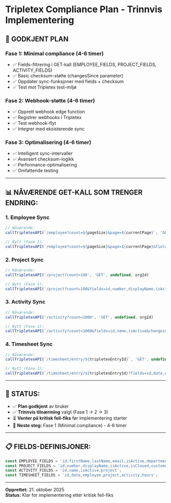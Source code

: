 # Tripletex Compliance Plan - Trinnvis Implementering

## 🎯 **GODKJENT PLAN**

### **Fase 1: Minimal compliance (4-6 timer)**
- ✅ Fields-filtrering i GET-kall (EMPLOYEE_FIELDS, PROJECT_FIELDS, ACTIVITY_FIELDS)
- ✅ Basic checksum-støtte (changesSince parameter)
- ✅ Oppdater sync-funksjoner med fields + checksum
- ✅ Test mot Tripletex test-miljø

### **Fase 2: Webhook-støtte (4-6 timer)**
- ✅ Opprett webhook edge function
- ✅ Registrer webhooks i Tripletex
- ✅ Test webhook-flyt
- ✅ Integrer med eksisterende sync

### **Fase 3: Optimalisering (4-6 timer)**
- ✅ Intelligent sync-intervaller
- ✅ Avansert checksum-logikk
- ✅ Performance-optimalisering
- ✅ Omfattende testing

---

## 📊 **NÅVÆRENDE GET-KALL SOM TRENGER ENDRING:**

### **1. Employee Sync**
```typescript
// Nåværende:
callTripletexAPI(`/employee?count=${pageSize}&page=${currentPage}`, 'GET', undefined, orgId)

// Nytt (Fase 1):
callTripletexAPI(`/employee?count=${pageSize}&page=${currentPage}&fields=id,firstName,lastName,email,isActive&changesSince=${lastSync}`, 'GET', undefined, orgId)
```

### **2. Project Sync**
```typescript
// Nåværende:
callTripletexAPI('/project?count=100', 'GET', undefined, orgId)

// Nytt (Fase 1):
callTripletexAPI(`/project?count=100&fields=id,number,displayName,isActive,isClosed&changesSince=${lastSync}`, 'GET', undefined, orgId)
```

### **3. Activity Sync**
```typescript
// Nåværende:
callTripletexAPI('/activity?count=1000', 'GET', undefined, orgId)

// Nytt (Fase 1):
callTripletexAPI(`/activity?count=1000&fields=id,name,isActive&changesSince=${lastSync}`, 'GET', undefined, orgId)
```

### **4. Timesheet Sync**
```typescript
// Nåværende:
callTripletexAPI(`/timesheet/entry/${tripletexEntryId}`, 'GET', undefined, orgId)

// Nytt (Fase 1):
callTripletexAPI(`/timesheet/entry/${tripletexEntryId}?fields=id,date,employee,project,activity,hours&changesSince=${lastSync}`, 'GET', undefined, orgId)
```

---

## 🚀 **STATUS:**

- ✅ **Plan godkjent** av bruker
- ✅ **Trinnvis tilnærming** valgt (Fase 1 → 2 → 3)
- ⏳ **Venter på kritisk feil-fiks** før implementering starter
- 🎯 **Neste steg:** Fase 1 (Minimal compliance) - 4-6 timer

---

## 📋 **FIELDS-DEFINISJONER:**

```typescript
const EMPLOYEE_FIELDS = 'id,firstName,lastName,email,isActive,department';
const PROJECT_FIELDS = 'id,number,displayName,isActive,isClosed,customer';
const ACTIVITY_FIELDS = 'id,name,isActive,project';
const TIMESHEET_FIELDS = 'id,date,employee,project,activity,hours';
```

---

**Opprettet:** 21. oktober 2025  
**Status:** Klar for implementering etter kritisk feil-fiks
